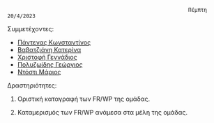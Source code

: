                                                               Πέμπτη 20/4/2023
                                                              
Συμμετέχοντες:

* [Πάντενας Κωνσταντίνος](https://github.com/acin4)
* [Βαβατζιάνη Κατερίνα](https://github.com/cathv99)
* [Χριστοφή Γεννάδιος](https://github.com/Gennadios15)
* [Πολυζωίδης Γεώργιος](https://github.com/georgepol01)
* [Ντόστι Μάριος](https://github.com/mariossD)

Δραστηριότητες:

1. Οριστική καταγραφή των FR/WP της ομάδας.

2. Καταμερισμός των FR/WP ανάμεσα στα μέλη της ομάδας.
